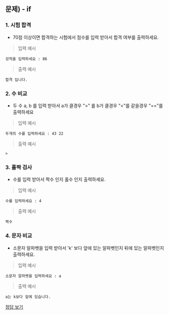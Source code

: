 ## 문제) - if

### 1. 시험 합격

* 70점 이상이면 합격하는 시험에서 점수를 입력 받아서 합격 여부를 출력하세요.

> 입력 예시

```
성적을 입력하세요 : 86
```

> 출력 예시

```
합격 입니다.
```

### 2. 수 비교
* 두 수 a, b 를 입력 받아서 a가 클경우 ">" 를 b가 클경우 "<"를 같을경우 "=="를 출력하세요

> 입력 예시

```
두개의 수를 입력하세요 : 43 22
```

> 출력 예시

```
>
```

### 3. 홀짝 검사
* 수를 입력 받아서 짝수 인지 홀수 인지 출력하세요.

> 입력 예시

```
수를 입력하세요 : 4
```

> 출력 예시

```
짝수
```

### 4. 문자 비교 

* 소문자 알파벳을 입력 받아서 'k' 보다 앞에 있는 알파벳인지 뒤에 있는 알파벳인지 출력하세요.
 

> 입력 예시

```
소문자 알파벳을 입력하세요 : a
```

> 출력 예시

```
a는 k보다 앞에 있습니다.
```



[정답 보기](test01.c)

